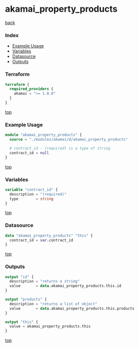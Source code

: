 # akamai_property_products

[back](../akamai.md)

### Index

- [Example Usage](#example-usage)
- [Variables](#variables)
- [Datasource](#datasource)
- [Outputs](#outputs)

### Terraform

```terraform
terraform {
  required_providers {
    akamai = ">= 1.0.0"
  }
}
```

[top](#index)

### Example Usage

```terraform
module "akamai_property_products" {
  source = "./modules/akamai/d/akamai_property_products"

  # contract_id - (required) is a type of string
  contract_id = null
}
```

[top](#index)

### Variables

```terraform
variable "contract_id" {
  description = "(required)"
  type        = string
}
```

[top](#index)

### Datasource

```terraform
data "akamai_property_products" "this" {
  contract_id = var.contract_id
}
```

[top](#index)

### Outputs

```terraform
output "id" {
  description = "returns a string"
  value       = data.akamai_property_products.this.id
}

output "products" {
  description = "returns a list of object"
  value       = data.akamai_property_products.this.products
}

output "this" {
  value = akamai_property_products.this
}
```

[top](#index)